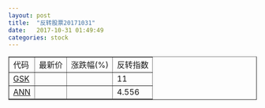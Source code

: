 ```yaml
---
layout: post
title:  "反转股票20171031"
date:   2017-10-31 01:49:49
categories: stock
---
```


<script type="text/javascript">
var stockList = []
stockList.push('gb_gsk');
stockList.push('gb_ann');
</script>

<table border="1">
 <tr>
 <td>代码</td>
  <td>最新价</td>
  <td>涨跌幅(%)</td>
 <td>反转指数</td>
</tr>
  <tr id="gsk"><td><a href="http://stock.finance.sina.com.cn/usstock/quotes/GSK.html" target="_blank">GSK</a></td><td></td><td></td><td>11</td></tr>
  <tr id="ann"><td><a href="http://stock.finance.sina.com.cn/usstock/quotes/ANN.html" target="_blank">ANN</a></td><td></td><td></td><td>4.556</td></tr>
</table>
